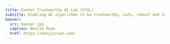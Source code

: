 ```yaml
---
title: Exeter Trustworthy AI Lab (ETAL)
subtitle: Enabling AI algorithms to be trustworthy, safe, robust and interpretable.
banner:
  src: banner.jpg
  caption: Wenjie Ruan
  href: https://wenjieruan.com/
---
```


